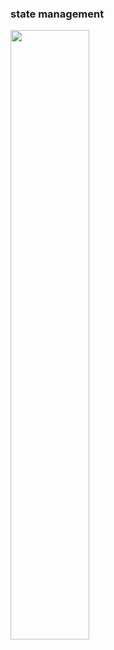 ### state management

<img src="https://cdn-images-1.medium.com/max/1600/1*87dJ5EB3ydD7_AbhKb4UOQ.png" style="width:50%"/>
